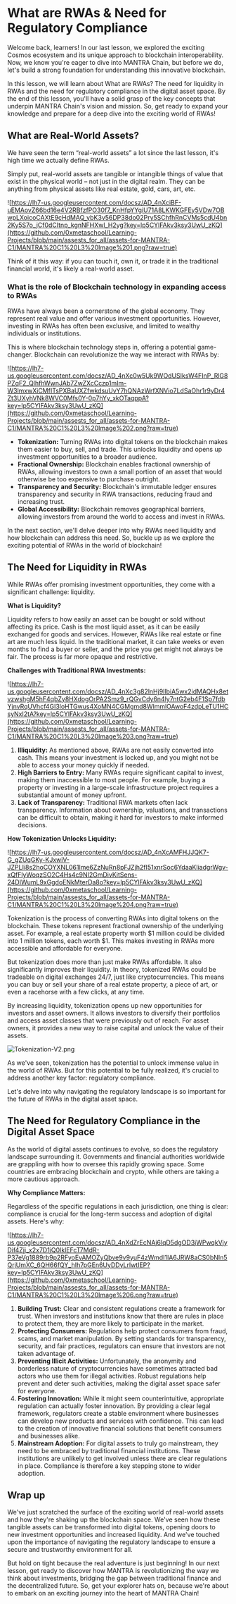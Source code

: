 # What are RWAs & Need for Regulatory Compliance

Welcome back, learners! In our last lesson, we explored the exciting Cosmos ecosystem and its unique approach to blockchain interoperability. Now, we know you're eager to dive into MANTRA Chain, but before we do, let's build a strong foundation for understanding this innovative blockchain.

In this lesson, we will learn about What are RWAs? The need for liquidity in RWAs and the need for regulatory compliance in the digital asset space. By the end of this lesson, you'll have a solid grasp of the key concepts that underpin MANTRA Chain's vision and mission. So, get ready to expand your knowledge and prepare for a deep dive into the exciting world of RWAs!

## What are Real-World Assets?

We have seen the term “real-world assets” a lot since the last lesson, it's high time we actually define RWAs.

Simply put, real-world assets are tangible or intangible things of value that exist in the physical world – not just in the digital realm. They can be anything from physical assets like real estate, gold, cars, art, etc.

![https://lh7-us.googleusercontent.com/docsz/AD_4nXciBF-uEMAovZ66bd16e4V2RBfzfPO30f7_KnHfpYYgiU71A8LKWKGFEy5VDw7OBwpLXoicoCAXtE9cHdMAQ_ybK3v56DP38do02Pry5SChfhRnCVMs5cdU4bn2Ky5S7o_jCf0dCItnp_kgnNFHXwl_H2yg?key=lp5CYlFAkv3ksy3UwU_zKQ](https://github.com/0xmetaschool/Learning-Projects/blob/main/assests_for_all/assets-for-MANTRA-C1/MANTRA%20C1%20L3%20Image%201.png?raw=true)

Think of it this way: if you can touch it, own it, or trade it in the traditional financial world, it's likely a real-world asset.

### What is the role of Blockchain technology in expanding access to RWAs

RWAs have always been a cornerstone of the global economy. They represent real value and offer various investment opportunities. However, investing in RWAs has often been exclusive, and limited to wealthy individuals or institutions.

This is where blockchain technology steps in, offering a potential game-changer. Blockchain can revolutionize the way we interact with RWAs by:

![https://lh7-us.googleusercontent.com/docsz/AD_4nXc0w5Uk9WOdUSIksW4FInP_RlG8PZqF2_QlhfhWwnJAb7ZwZXcCczp1mIm-W3lmxwXiCMfITsPXBaUXZfwkdsuUvY7hQNAzWrfXNVio7LdSaOhr1r9yDr4Zt3UXyhVNk8WVC0Mfs0Y-0p7hYy_xkOTaqppA?key=lp5CYlFAkv3ksy3UwU_zKQ](https://github.com/0xmetaschool/Learning-Projects/blob/main/assests_for_all/assets-for-MANTRA-C1/MANTRA%20C1%20L3%20Image%202.png?raw=true)

- **Tokenization:** Turning RWAs into digital tokens on the blockchain makes them easier to buy, sell, and trade. This unlocks liquidity and opens up investment opportunities to a broader audience.
- **Fractional Ownership:** Blockchain enables fractional ownership of RWAs, allowing investors to own a small portion of an asset that would otherwise be too expensive to purchase outright.
- **Transparency and Security:** Blockchain's immutable ledger ensures transparency and security in RWA transactions, reducing fraud and increasing trust.
- **Global Accessibility:** Blockchain removes geographical barriers, allowing investors from around the world to access and invest in RWAs.

In the next section, we'll delve deeper into why RWAs need liquidity and how blockchain can address this need. So, buckle up as we explore the exciting potential of RWAs in the world of blockchain!

## The Need for Liquidity in RWAs

While RWAs offer promising investment opportunities, they come with a significant challenge: liquidity.

**What is Liquidity?**

Liquidity refers to how easily an asset can be bought or sold without affecting its price. Cash is the most liquid asset, as it can be easily exchanged for goods and services. However, RWAs like real estate or fine art are much less liquid. In the traditional market, it can take weeks or even months to find a buyer or seller, and the price you get might not always be fair. The process is far more opaque and restrictive.

**Challenges with Traditional RWA Investments:**

![https://lh7-us.googleusercontent.com/docsz/AD_4nXc3g82lnHj9IlbiA5wx2idMAQHx8etvzwshgM5hF4qbZy8HXdogOrPA2Smz9_rQGvCdy6n4ly7ntG2eb4F1Sp7fdbYjnvRqUVhcf4GI3loHTGwus4XoMN4CGMgmd8WlmmlOAwoF4zdpLeTU1HCsyNxI2tA?key=lp5CYlFAkv3ksy3UwU_zKQ](https://github.com/0xmetaschool/Learning-Projects/blob/main/assests_for_all/assets-for-MANTRA-C1/MANTRA%20C1%20L3%20Image%203.png?raw=true)

1. **Illiquidity:** As mentioned above, RWAs are not easily converted into cash. This means your investment is locked up, and you might not be able to access your money quickly if needed.
2. **High Barriers to Entry:** Many RWAs require significant capital to invest, making them inaccessible to most people. For example, buying a property or investing in a large-scale infrastructure project requires a substantial amount of money upfront.
3. **Lack of Transparency:** Traditional RWA markets often lack transparency. Information about ownership, valuations, and transactions can be difficult to obtain, making it hard for investors to make informed decisions.

**How Tokenization Unlocks Liquidity:**

![https://lh7-us.googleusercontent.com/docsz/AD_4nXcAMFHJJQK7-G_gZUqGKy-KJxwiV-JZPLIi8s2hoCOYXNL061lme6ZzNuRn8pFJZjh2fI51xnrSoc6YdaaKliadgrWgv-xQfFlyWoqzSO2C4Hs4c9NI2GmDivKitSens-24DIWumL9xGgdoENkMterDa8o?key=lp5CYlFAkv3ksy3UwU_zKQ](https://github.com/0xmetaschool/Learning-Projects/blob/main/assests_for_all/assets-for-MANTRA-C1/MANTRA%20C1%20L3%20Image%204.png?raw=true)

Tokenization is the process of converting RWAs into digital tokens on the blockchain. These tokens represent fractional ownership of the underlying asset. For example, a real estate property worth \$1 million could be divided into 1 million tokens, each worth $1. This makes investing in RWAs more accessible and affordable for everyone.

But tokenization does more than just make RWAs affordable. It also significantly improves their liquidity. In theory, tokenized RWAs could be tradeable on digital exchanges 24/7, just like cryptocurrencies. This means you can buy or sell your share of a real estate property, a piece of art, or even a racehorse with a few clicks, at any time.

By increasing liquidity, tokenization opens up new opportunities for investors and asset owners. It allows investors to diversify their portfolios and access asset classes that were previously out of reach. For asset owners, it provides a new way to raise capital and unlock the value of their assets.

![Tokenization-V2.png](https://github.com/0xmetaschool/Learning-Projects/blob/main/assests_for_all/assets-for-MANTRA-C1/MANTRA%20C1%20L3%20Image%205.png?raw=true)

As we've seen, tokenization has the potential to unlock immense value in the world of RWAs. But for this potential to be fully realized, it's crucial to address another key factor: regulatory compliance.

Let's delve into why navigating the regulatory landscape is so important for the future of RWAs in the digital asset space.

## The Need for Regulatory Compliance in the Digital Asset Space

As the world of digital assets continues to evolve, so does the regulatory landscape surrounding it. Governments and financial authorities worldwide are grappling with how to oversee this rapidly growing space. Some countries are embracing blockchain and crypto, while others are taking a more cautious approach.

**Why Compliance Matters:**

Regardless of the specific regulations in each jurisdiction, one thing is clear: compliance is crucial for the long-term success and adoption of digital assets. Here's why:

![https://lh7-us.googleusercontent.com/docsz/AD_4nXdZrEcNAj6lqD5dgOD3jWPwqkVjyDif4Zjj_x2x7D1jQ0IklEFcT7MdR-P37eVg1889rb9p2RFyoEvAMOZyQbve9v9yuF4zWmdI1IA6JRW8aCS0bNIn5QrjUmXC_6QH66fQY_hIh7pGEn6UyDDyLrlwtIEP?key=lp5CYlFAkv3ksy3UwU_zKQ](https://github.com/0xmetaschool/Learning-Projects/blob/main/assests_for_all/assets-for-MANTRA-C1/MANTRA%20C1%20L3%20Image%206.png?raw=true)

1. **Building Trust:** Clear and consistent regulations create a framework for trust. When investors and institutions know that there are rules in place to protect them, they are more likely to participate in the market.
2. **Protecting Consumers:** Regulations help protect consumers from fraud, scams, and market manipulation. By setting standards for transparency, security, and fair practices, regulators can ensure that investors are not taken advantage of.
3. **Preventing Illicit Activities:** Unfortunately, the anonymity and borderless nature of cryptocurrencies have sometimes attracted bad actors who use them for illegal activities. Robust regulations help prevent and deter such activities, making the digital asset space safer for everyone.
4. **Fostering Innovation:** While it might seem counterintuitive, appropriate regulation can actually foster innovation. By providing a clear legal framework, regulators create a stable environment where businesses can develop new products and services with confidence. This can lead to the creation of innovative financial solutions that benefit consumers and businesses alike.
5. **Mainstream Adoption:** For digital assets to truly go mainstream, they need to be embraced by traditional financial institutions. These institutions are unlikely to get involved unless there are clear regulations in place. Compliance is therefore a key stepping stone to wider adoption.

## Wrap up

We've just scratched the surface of the exciting world of real-world assets and how they're shaking up the blockchain space. We've seen how these tangible assets can be transformed into digital tokens, opening doors to new investment opportunities and increased liquidity. And we've touched upon the importance of navigating the regulatory landscape to ensure a secure and trustworthy environment for all.

But hold on tight because the real adventure is just beginning! In our next lesson, get ready to discover how MANTRA is revolutionizing the way we think about investments, bridging the gap between traditional finance and the decentralized future. So, get your explorer hats on, because we're about to embark on an exciting journey into the heart of MANTRA Chain!
